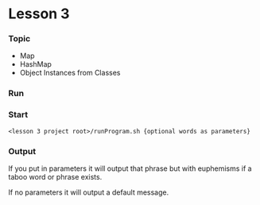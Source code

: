 # Lesson 3

### Topic
- Map
- HashMap
- Object Instances from Classes

### Run

### Start

```
<lesson 3 project root>/runProgram.sh {optional words as parameters}
```

### Output
If you put in parameters it will output that phrase but with euphemisms if a taboo word or phrase exists. 

If no parameters it will output a default message. 

